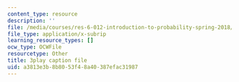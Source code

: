 ```yaml
---
content_type: resource
description: ''
file: /media/courses/res-6-012-introduction-to-probability-spring-2018/a3813e3b8b8053f48a40387efac31987_T3eJtjoic.vtt
file_type: application/x-subrip
learning_resource_types: []
ocw_type: OCWFile
resourcetype: Other
title: 3play caption file
uid: a3813e3b-8b80-53f4-8a40-387efac31987
---
```

